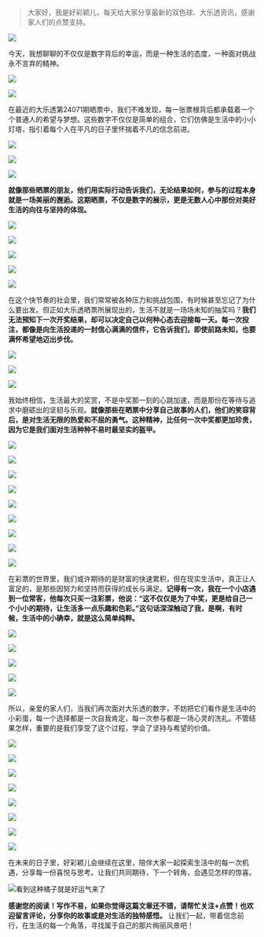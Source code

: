 > 大家好，我是好彩颖儿，每天给大家分享最新的双色球、大乐透资讯，感谢家人们的点赞支持。

![](https://cdn.jsdelivr.net/gh/wangwenjie1314/PicCDN/2024-6-21/1718957520611-image.png)


今天，我想聊聊的不仅仅是数字背后的幸运，而是一种生活的态度，一种面对挑战永不言弃的精神。

![](https://cdn.jsdelivr.net/gh/wangwenjie1314/PicCDN/2024-6-22/1719054319722-image.png)


![](https://cdn.jsdelivr.net/gh/wangwenjie1314/PicCDN/2024-6-22/1719054272011-image.png)


在最近的大乐透第24071期晒票中，我们不难发现，每一张票根背后都承载着一个个普通人的希望与梦想。这些数字不仅仅是简单的组合，它们仿佛是生活中的小小灯塔，指引着每个人在平凡的日子里怀揣着不凡的信念前进。

![](https://cdn.jsdelivr.net/gh/wangwenjie1314/PicCDN/2024-6-22/1719054292399-image.png)


![](https://cdn.jsdelivr.net/gh/wangwenjie1314/PicCDN/2024-6-22/1719054285262-image.png)


![](https://cdn.jsdelivr.net/gh/wangwenjie1314/PicCDN/2024-6-22/1719054306324-image.png)


**就像那些晒票的朋友，他们用实际行动告诉我们，无论结果如何，参与的过程本身就是一场美丽的邂逅。这期晒票，不仅是数字的展示，更是无数人心中那份对美好生活的向往与坚持的体现。**

![](https://cdn.jsdelivr.net/gh/wangwenjie1314/PicCDN/2024-6-22/1719054387599-image.png)


![](https://cdn.jsdelivr.net/gh/wangwenjie1314/PicCDN/2024-6-22/1719054358064-image.png)

![](https://cdn.jsdelivr.net/gh/wangwenjie1314/PicCDN/2024-6-22/1719054370619-image.png)

![](https://cdn.jsdelivr.net/gh/wangwenjie1314/PicCDN/2024-6-22/1719054378568-image.png)

![](https://cdn.jsdelivr.net/gh/wangwenjie1314/PicCDN/2024-6-22/1719054396555-image.png)


在这个快节奏的社会里，我们常常被各种压力和挑战包围，有时候甚至忘记了为什么要出发。但正如大乐透晒票所展现出的，生活不就是一场场未知的抽奖吗？**我们无法预知下一次开奖结果，却可以决定自己以何种心态去迎接每一天。每一次投注，都像是向生活投递的一封信心满满的信件，它告诉我们，即使前路未知，也要满怀希望地迈出步伐。**


![](https://cdn.jsdelivr.net/gh/wangwenjie1314/PicCDN/2024-6-22/1719054328869-image.png)

![](https://cdn.jsdelivr.net/gh/wangwenjie1314/PicCDN/2024-6-22/1719054341558-image.png)

![](https://cdn.jsdelivr.net/gh/wangwenjie1314/PicCDN/2024-6-22/1719054350363-image.png)


我始终相信，生活最大的奖赏，不是中奖那一刻的心跳加速，而是那份在等待与追求中磨砺出的坚韧与乐观。**就像那些在晒票中分享自己故事的人们，他们的笑容背后，是对生活无限的热爱和不屈的勇气。这种精神，比任何一次中奖都更加珍贵，因为它是我们面对生活种种不易时最坚实的盔甲。**



![](https://cdn.jsdelivr.net/gh/wangwenjie1314/PicCDN/2024-6-22/1719054408361-image.png)


![](https://cdn.jsdelivr.net/gh/wangwenjie1314/PicCDN/2024-6-22/1719054419004-image.png)

![](https://cdn.jsdelivr.net/gh/wangwenjie1314/PicCDN/2024-6-22/1719054433507-image.png)

![](https://cdn.jsdelivr.net/gh/wangwenjie1314/PicCDN/2024-6-22/1719054444241-image.png)


![](https://cdn.jsdelivr.net/gh/wangwenjie1314/PicCDN/2024-6-22/1719054453974-image.png)


![](https://cdn.jsdelivr.net/gh/wangwenjie1314/PicCDN/2024-6-22/1719054587851-image.png)

![](https://cdn.jsdelivr.net/gh/wangwenjie1314/PicCDN/2024-6-22/1719054600028-image.png)

![](https://cdn.jsdelivr.net/gh/wangwenjie1314/PicCDN/2024-6-22/1719054613394-image.png)

![](https://cdn.jsdelivr.net/gh/wangwenjie1314/PicCDN/2024-6-22/1719054634107-image.png)




在彩票的世界里，我们或许期待的是财富的快速累积，但在现实生活中，真正让人富足的，是那些因努力和坚持而获得的成长与满足。**记得有一次，我在一个小店遇到一位常客，他每次只买一注彩票，他说：“这不仅仅是为了中奖，更是给自己一个小小的期待，让生活多一点乐趣和色彩。”这句话深深触动了我，是啊，有时候，生活中的小确幸，就是这么简单纯粹。**

![](https://cdn.jsdelivr.net/gh/wangwenjie1314/PicCDN/2024-6-22/1719054641737-image.png)

![](https://cdn.jsdelivr.net/gh/wangwenjie1314/PicCDN/2024-6-22/1719054649993-image.png)

![](https://cdn.jsdelivr.net/gh/wangwenjie1314/PicCDN/2024-6-22/1719054658956-image.png)

![](https://cdn.jsdelivr.net/gh/wangwenjie1314/PicCDN/2024-6-22/1719054671860-image.png)

![](https://cdn.jsdelivr.net/gh/wangwenjie1314/PicCDN/2024-6-22/1719054689220-image.png)

所以，亲爱的家人们，当我们再次面对大乐透的数字，不妨把它们看作是生活中的小彩蛋，每一个选择都是一次自我肯定，每一次参与都是一场心灵的洗礼。不管结果怎样，重要的是我们享受了这个过程，学会了坚持与希望的价值。


![](https://cdn.jsdelivr.net/gh/wangwenjie1314/PicCDN/2024-6-22/1719054466031-image.png)

![](https://cdn.jsdelivr.net/gh/wangwenjie1314/PicCDN/2024-6-22/1719054481578-image.png)

![](https://cdn.jsdelivr.net/gh/wangwenjie1314/PicCDN/2024-6-22/1719054513638-image.png)

![](https://cdn.jsdelivr.net/gh/wangwenjie1314/PicCDN/2024-6-22/1719054528483-image.png)

![](https://cdn.jsdelivr.net/gh/wangwenjie1314/PicCDN/2024-6-22/1719054545414-image.png)

![](https://cdn.jsdelivr.net/gh/wangwenjie1314/PicCDN/2024-6-22/1719054556249-image.png)

![](https://cdn.jsdelivr.net/gh/wangwenjie1314/PicCDN/2024-6-22/1719054565669-image.png)

![](https://cdn.jsdelivr.net/gh/wangwenjie1314/PicCDN/2024-6-22/1719054573938-image.png)


在未来的日子里，好彩颖儿会继续在这里，陪伴大家一起探索生活中的每一次机遇，分享每一份喜悦与思考。让我们共同期待，下一个转角，会遇见怎样的惊喜。


![看到这种橘子就是好运气来了](https://cdn.jsdelivr.net/gh/wangwenjie1314/PicCDN/2024-6-22/1719055327662-image.png)


**感谢您的阅读！写作不易，如果你觉得这篇文章还不错，请帮忙关注+点赞！也欢迎留言评论，分享你的故事或是对生活的独特感悟。** 让我们一起，带着信念前行，在生活的每一个角落，寻找属于自己的那片绚丽风景吧！

